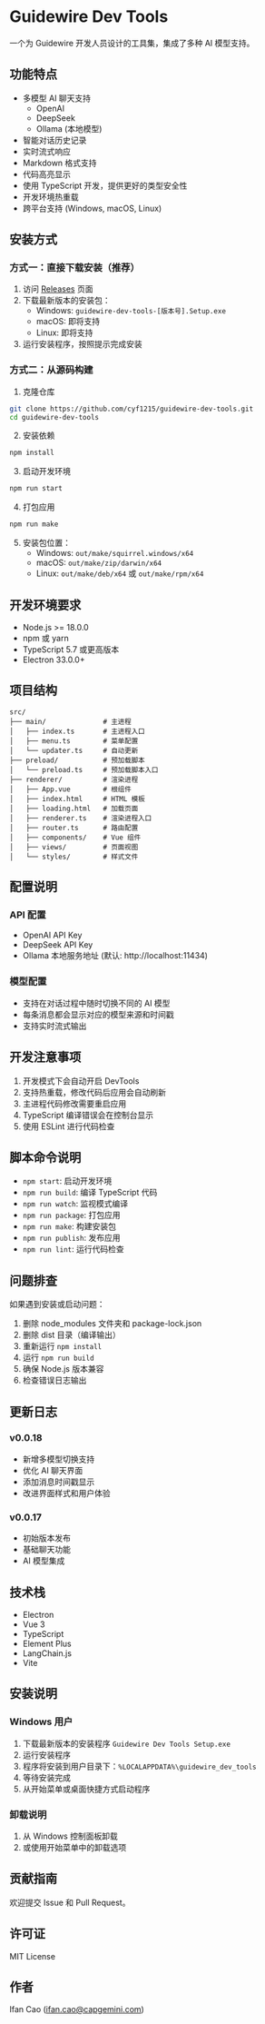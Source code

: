 # Guidewire Dev Tools

一个为 Guidewire 开发人员设计的工具集，集成了多种 AI 模型支持。

## 功能特点

- 多模型 AI 聊天支持
  - OpenAI
  - DeepSeek
  - Ollama (本地模型)
- 智能对话历史记录
- 实时流式响应
- Markdown 格式支持
- 代码高亮显示
- 使用 TypeScript 开发，提供更好的类型安全性
- 开发环境热重载
- 跨平台支持 (Windows, macOS, Linux)

## 安装方式

### 方式一：直接下载安装（推荐）

1. 访问 [Releases](https://github.com/cyf1215/guidewire-dev-tools/releases) 页面
2. 下载最新版本的安装包：
   - Windows: `guidewire-dev-tools-[版本号].Setup.exe`
   - macOS: 即将支持
   - Linux: 即将支持
3. 运行安装程序，按照提示完成安装

### 方式二：从源码构建

1. 克隆仓库
```bash
git clone https://github.com/cyf1215/guidewire-dev-tools.git
cd guidewire-dev-tools
```

2. 安装依赖
```bash
npm install
```

3. 启动开发环境
```bash
npm run start
```

4. 打包应用
```bash
npm run make
```

5. 安装包位置：
   - Windows: `out/make/squirrel.windows/x64`
   - macOS: `out/make/zip/darwin/x64`
   - Linux: `out/make/deb/x64` 或 `out/make/rpm/x64`

## 开发环境要求

- Node.js >= 18.0.0
- npm 或 yarn
- TypeScript 5.7 或更高版本
- Electron 33.0.0+

## 项目结构

```
src/
├── main/              # 主进程
│   ├── index.ts       # 主进程入口
│   ├── menu.ts        # 菜单配置
│   └── updater.ts     # 自动更新
├── preload/           # 预加载脚本
│   └── preload.ts     # 预加载脚本入口
├── renderer/          # 渲染进程
│   ├── App.vue        # 根组件
│   ├── index.html     # HTML 模板
│   ├── loading.html   # 加载页面
│   ├── renderer.ts    # 渲染进程入口
│   ├── router.ts      # 路由配置
│   ├── components/    # Vue 组件
│   ├── views/         # 页面视图
│   └── styles/        # 样式文件
```

## 配置说明

### API 配置
- OpenAI API Key
- DeepSeek API Key
- Ollama 本地服务地址 (默认: http://localhost:11434)

### 模型配置
- 支持在对话过程中随时切换不同的 AI 模型
- 每条消息都会显示对应的模型来源和时间戳
- 支持实时流式输出

## 开发注意事项

1. 开发模式下会自动开启 DevTools
2. 支持热重载，修改代码后应用会自动刷新
3. 主进程代码修改需要重启应用
4. TypeScript 编译错误会在控制台显示
5. 使用 ESLint 进行代码检查

## 脚本命令说明

- `npm start`: 启动开发环境
- `npm run build`: 编译 TypeScript 代码
- `npm run watch`: 监视模式编译
- `npm run package`: 打包应用
- `npm run make`: 构建安装包
- `npm run publish`: 发布应用
- `npm run lint`: 运行代码检查

## 问题排查

如果遇到安装或启动问题：

1. 删除 node_modules 文件夹和 package-lock.json
2. 删除 dist 目录（编译输出）
3. 重新运行 `npm install`
4. 运行 `npm run build`
5. 确保 Node.js 版本兼容
6. 检查错误日志输出

## 更新日志

### v0.0.18
- 新增多模型切换支持
- 优化 AI 聊天界面
- 添加消息时间戳显示
- 改进界面样式和用户体验

### v0.0.17
- 初始版本发布
- 基础聊天功能
- AI 模型集成

## 技术栈

- Electron
- Vue 3
- TypeScript
- Element Plus
- LangChain.js
- Vite

## 安装说明

### Windows 用户

1. 下载最新版本的安装程序 `Guidewire Dev Tools Setup.exe`
2. 运行安装程序
3. 程序将安装到用户目录下：`%LOCALAPPDATA%\guidewire_dev_tools`
4. 等待安装完成
5. 从开始菜单或桌面快捷方式启动程序

### 卸载说明

1. 从 Windows 控制面板卸载
2. 或使用开始菜单中的卸载选项

## 贡献指南

欢迎提交 Issue 和 Pull Request。

## 许可证

MIT License

## 作者

Ifan Cao (ifan.cao@capgemini.com)
